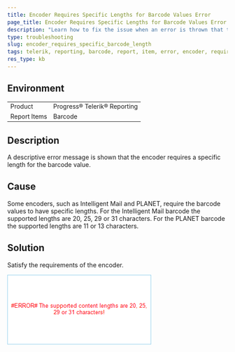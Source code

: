 ```yaml
---
title: Encoder Requires Specific Lengths for Barcode Values Error
page_title: Encoder Requires Specific Lengths for Barcode Values Error
description: "Learn how to fix the issue when an error is thrown that the encoder requires a specific length for the barcode value when working with Telerik Reporting."
type: troubleshooting
slug: encoder_requires_specific_barcode_length
tags: telerik, reporting, barcode, report, item, error, encoder, requires, specific, length
res_type: kb
---
```


## Environment

<table>
	<tr>
		<td>Product</td>
		<td>Progress® Telerik® Reporting</td>
	</tr>
	<tr>
		<td>Report Items</td>
		<td>Barcode</td>
	</tr>
</table>

## Description

A descriptive error message is shown that the encoder requires a specific length for the barcode value. 

## Cause  

Some encoders, such as Intelligent Mail and PLANET, require the barcode values to have specific lengths. For the Intelligent Mail barcode the supported lengths are 20, 25, 29 or 31 characters. For the PLANET barcode the supported lengths are 11 or 13 characters. 

## Solution 

Satisfy the requirements of the encoder. 

![barcode-errors-invalid-content-length](images/Barcodes/barcode-errors-invalid-content-length.png)

